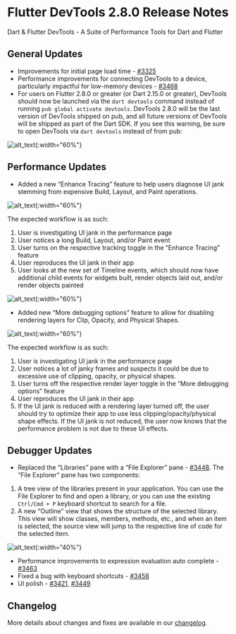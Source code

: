 # Flutter DevTools 2.8.0 Release Notes

Dart & Flutter DevTools - A Suite of Performance Tools for Dart and Flutter

## General Updates

* Improvements for initial page load time -
  [#3325](https://github.com/flutter/devtools/pull/3325)
* Performance improvements for connecting DevTools to a device,
  particularly impactful for low-memory devices -
  [#3468](https://github.com/flutter/devtools/pull/3468)
* For users on Flutter 2.8.0 or greater (or Dart 2.15.0 or greater),
  DevTools should now be launched via the `dart devtools` command
  instead of running `pub global activate devtools`.
  DevTools 2.8.0 will be the last version of DevTools shipped on pub,
  and all future versions of DevTools will be shipped as part of the Dart SDK.
  If you see this warning,
  be sure to open DevTools via `dart devtools` instead of from pub:

![alt_text]({{site.url}}/development/tools/devtools/release-notes/images-2.8.0/image1.png "dart devtools warning dialog"){:width="60%"}

## Performance Updates

* Added a new “Enhance Tracing” feature to help users diagnose UI jank
  stemming from expensive Build, Layout, and Paint operations.

![alt_text]({{site.url}}/development/tools/devtools/release-notes/images-2.8.0/image2.png "Enhance tracing"){:width="60%"}

The expected workflow is as such:

1. User is investigating UI jank in the performance page
2. User notices a long Build, Layout, and/or Paint event
3. User turns on the respective tracking toggle in the “Enhance Tracing” feature
4. User reproduces the UI jank in their app
5. User looks at the new set of Timeline events, which should now have
   additional child events for widgets built, render objects laid out,
   and/or render objects painted

![alt_text]({{site.url}}/development/tools/devtools/release-notes/images-2.8.0/image3.png "Timeline events"){:width="60%"}


* Added new “More debugging options” feature to allow for disabling
  rendering layers for Clip, Opacity, and Physical Shapes.

![alt_text]({{site.url}}/development/tools/devtools/release-notes/images-2.8.0/image4.png "More debugging options"){:width="60%"}

The expected workflow is as such:

1. User is investigating UI jank in the performance page
2. User notices a lot of janky frames and suspects it could be due to
   excessive use of clipping, opacity, or physical shapes.
3. User turns off the respective render layer toggle in the “More
   debugging options” feature
4. User reproduces the UI jank in their app
5. If the UI jank is reduced with a rendering layer turned off,
   the user should try to optimize their app to use
   less clipping/opacity/physical shape effects.
   If the UI jank is not reduced,
   the user now knows that the performance problem
   is not due to these UI effects.


## Debugger Updates

* Replaced the “Libraries” pane with a “File Explorer” pane -
  [#3448](https://github.com/flutter/devtools/pull/3448). The “File
  Explorer” pane has two components:

1. A tree view of the libraries present in your application.
   You can use the File Explorer to find and open a library,
   or you can use the existing `Ctrl/Cmd + P` keyboard shortcut
   to search for a file.
2. A new “Outline” view that shows the structure of the selected library.
   This view will show classes, members, methods, etc.,
   and when an item is selected,
   the source view will jump to the respective line of code
   for the selected item.

![alt_text]({{site.url}}/development/tools/devtools/release-notes/images-2.8.0/image5.png "Outline view selected library"){:width="40%"}

* Performance improvements to expression evaluation auto complete -
  [#3463](https://github.com/flutter/devtools/pull/3463)
* Fixed a bug with keyboard shortcuts -
  [#3458](https://github.com/flutter/devtools/pull/3458)
* UI polish - [#3421](https://github.com/flutter/devtools/pull/3421),
  [#3449](https://github.com/flutter/devtools/pull/3449)

## Changelog
More details about changes and fixes are available in our [changelog][].

[changelog]: https://github.com/flutter/devtools/blob/master/packages/devtools/CHANGELOG.md
